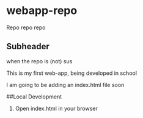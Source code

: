 # webapp-repo
Repo repo repo

## Subheader
when the repo is (not) sus

This is my first web-app, being developed in school

I am going to be adding an index.html file soon

##Local Development

1. Open index.html in your browser